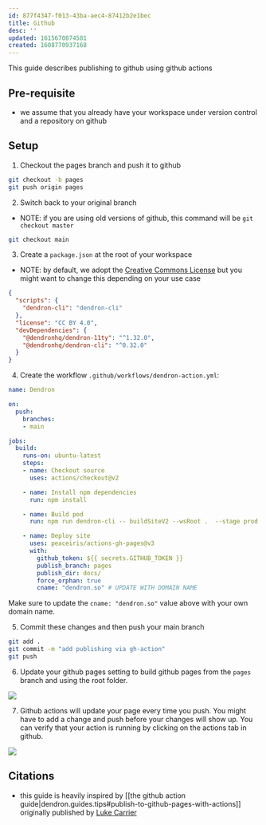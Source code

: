```yaml
---
id: 877f4347-f013-43ba-aec4-87412b2e1bec
title: Github
desc: ''
updated: 1615670874581
created: 1608770937168
---
```

This guide describes publishing to github using github actions

## Pre-requisite

- we assume that you already have your workspace under version control and a repository on github

## Setup

1. Checkout the pages branch and push it to github

```bash
git checkout -b pages
git push origin pages
```

2. Switch back to your original branch

- NOTE: if you are using old versions of github, this command will be `git checkout master`

```bash
git checkout main
```

3. Create a `package.json` at the root of your workspace

- NOTE: by default, we adopt the [Creative Commons License](https://creativecommons.org/licenses/by/4.0/legalcode) but you might want to change this depending on your use case

```json
{
  "scripts": {
    "dendron-cli": "dendron-cli"
  },
  "license": "CC BY 4.0",
  "devDependencies": {
    "@dendronhq/dendron-11ty": "^1.32.0",
    "@dendronhq/dendron-cli": "^0.32.0"
  }
}
```

4. Create the workflow `.github/workflows/dendron-action.yml`:

```yml
name: Dendron

on:
  push:
    branches:
    - main

jobs:
  build:
    runs-on: ubuntu-latest
    steps:
    - name: Checkout source
      uses: actions/checkout@v2

    - name: Install npm dependencies
      run: npm install

    - name: Build pod
      run: npm run dendron-cli -- buildSiteV2 --wsRoot .  --stage prod

    - name: Deploy site
      uses: peaceiris/actions-gh-pages@v3
      with:
        github_token: ${{ secrets.GITHUB_TOKEN }}
        publish_branch: pages
        publish_dir: docs/
        force_orphan: true
        cname: "dendron.so" # UPDATE WITH DOMAIN NAME

```

Make sure to update the `cname: "dendron.so"` value above with your own domain name.

5. Commit these changes and then push your main branch

```bash
git add .
git commit -m "add publishing via gh-action"
git push 
```

6. Update your github pages setting to build github pages from the `pages` branch and using the root folder. 

![](https://foundation-prod-assetspublic53c57cce-8cpvgjldwysl.s3-us-west-2.amazonaws.com/assets/images/publishv2.pages.jpg)

7. Github actions will update your page every time you push. You might have to add a change and push before your changes will show up. You can verify that your action is running by clicking on the actions tab in github.

![](https://foundation-prod-assetspublic53c57cce-8cpvgjldwysl.s3-us-west-2.amazonaws.com/assets/images/publishv2.actions.jpg)


<!-- 
1. Run > Dendron: Doctor
2. Select `Add Publishing Requirements`

This will initialize the following files into your dendron workspace

```
# package.json
# .github
## workflows
### dendron-action.yml
```

3. By default, when you are ready for publishing, Dendron will 
-->

## Citations

- this guide is heavily inspired by [[the github action guide|dendron.guides.tips#publish-to-github-pages-with-actions]] originally published by [Luke Carrier](https://github.com/LukeCarrier)

